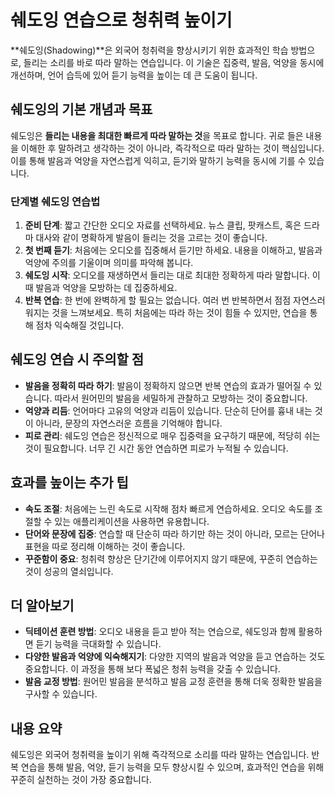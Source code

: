 # 쉐도잉 연습으로 청취력 높이기

**쉐도잉(Shadowing)**은 외국어 청취력을 향상시키기 위한 효과적인 학습 방법으로, 들리는 소리를 바로 따라 말하는 연습입니다. 이 기술은 집중력, 발음, 억양을 동시에 개선하며, 언어 습득에 있어 듣기 능력을 높이는 데 큰 도움이 됩니다.

## 쉐도잉의 기본 개념과 목표

쉐도잉은 **들리는 내용을 최대한 빠르게 따라 말하는 것**을 목표로 합니다. 귀로 들은 내용을 이해한 후 말하려고 생각하는 것이 아니라, 즉각적으로 따라 말하는 것이 핵심입니다. 이를 통해 발음과 억양을 자연스럽게 익히고, 듣기와 말하기 능력을 동시에 기를 수 있습니다.

### 단계별 쉐도잉 연습법

1. **준비 단계**: 짧고 간단한 오디오 자료를 선택하세요. 뉴스 클립, 팟캐스트, 혹은 드라마 대사와 같이 명확하게 발음이 들리는 것을 고르는 것이 좋습니다.
2. **첫 번째 듣기**: 처음에는 오디오를 집중해서 듣기만 하세요. 내용을 이해하고, 발음과 억양에 주의를 기울이며 의미를 파악해 봅니다.
3. **쉐도잉 시작**: 오디오를 재생하면서 들리는 대로 최대한 정확하게 따라 말합니다. 이때 발음과 억양을 모방하는 데 집중하세요.
4. **반복 연습**: 한 번에 완벽하게 할 필요는 없습니다. 여러 번 반복하면서 점점 자연스러워지는 것을 느껴보세요. 특히 처음에는 따라 하는 것이 힘들 수 있지만, 연습을 통해 점차 익숙해질 것입니다.

## 쉐도잉 연습 시 주의할 점

- **발음을 정확히 따라 하기**: 발음이 정확하지 않으면 반복 연습의 효과가 떨어질 수 있습니다. 따라서 원어민의 발음을 세밀하게 관찰하고 모방하는 것이 중요합니다.
- **억양과 리듬**: 언어마다 고유의 억양과 리듬이 있습니다. 단순히 단어를 흉내 내는 것이 아니라, 문장의 자연스러운 흐름을 기억해야 합니다.
- **피로 관리**: 쉐도잉 연습은 정신적으로 매우 집중력을 요구하기 때문에, 적당히 쉬는 것이 필요합니다. 너무 긴 시간 동안 연습하면 피로가 누적될 수 있습니다.

## 효과를 높이는 추가 팁

- **속도 조절**: 처음에는 느린 속도로 시작해 점차 빠르게 연습하세요. 오디오 속도를 조절할 수 있는 애플리케이션을 사용하면 유용합니다.
- **단어와 문장에 집중**: 연습할 때 단순히 따라 하기만 하는 것이 아니라, 모르는 단어나 표현을 따로 정리해 이해하는 것이 좋습니다.
- **꾸준함이 중요**: 청취력 향상은 단기간에 이루어지지 않기 때문에, 꾸준히 연습하는 것이 성공의 열쇠입니다.

## 더 알아보기

- **딕테이션 훈련 방법**: 오디오 내용을 듣고 받아 적는 연습으로, 쉐도잉과 함께 활용하면 듣기 능력을 극대화할 수 있습니다.
- **다양한 발음과 억양에 익숙해지기**: 다양한 지역의 발음과 억양을 듣고 연습하는 것도 중요합니다. 이 과정을 통해 보다 폭넓은 청취 능력을 갖출 수 있습니다.
- **발음 교정 방법**: 원어민 발음을 분석하고 발음 교정 훈련을 통해 더욱 정확한 발음을 구사할 수 있습니다.

## 내용 요약

쉐도잉은 외국어 청취력을 높이기 위해 즉각적으로 소리를 따라 말하는 연습입니다. 반복 연습을 통해 발음, 억양, 듣기 능력을 모두 향상시킬 수 있으며, 효과적인 연습을 위해 꾸준히 실천하는 것이 가장 중요합니다.
